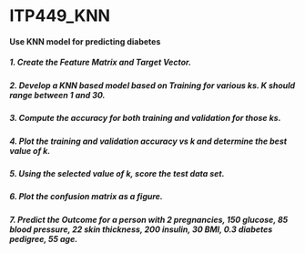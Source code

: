 # ITP449_KNN

#### Use KNN model for predicting diabetes

##### 1. Create the Feature Matrix and Target Vector.

##### 2. Develop a KNN based model based on Training for various ks. K should range between 1 and 30.

##### 3. Compute the accuracy for both training and validation for those ks.

##### 4. Plot the training and validation accuracy vs k and determine the best value of k.

##### 5. Using the selected value of k, score the test data set.

##### 6. Plot the confusion matrix as a figure.

##### 7. Predict the Outcome for a person with 2 pregnancies, 150 glucose, 85 blood pressure, 22 skin thickness, 200 insulin, 30 BMI, 0.3 diabetes pedigree, 55 age.


